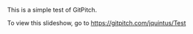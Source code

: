 This is a simple test of GitPitch.

To view this slideshow, go to https://gitpitch.com/jquintus/Test
